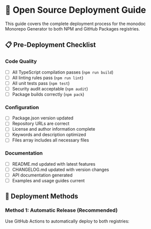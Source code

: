 # 🚀 Open Source Deployment Guide

This guide covers the complete deployment process for the monodoc Monorepo Generator to both NPM and GitHub Packages registries.

## 📋 Pre-Deployment Checklist

### Code Quality

- [ ] All TypeScript compilation passes (`npm run build`)
- [ ] All linting rules pass (`npm run lint`)
- [ ] All unit tests pass (`npm test`)
- [ ] Security audit acceptable (`npm audit`)
- [ ] Package builds correctly (`npm pack`)

### Configuration

- [ ] Package.json version updated
- [ ] Repository URLs are correct
- [ ] License and author information complete
- [ ] Keywords and description optimized
- [ ] Files array includes all necessary files

### Documentation

- [ ] README.md updated with latest features
- [ ] CHANGELOG.md updated with version changes
- [ ] API documentation generated
- [ ] Examples and usage guides current

## 🔧 Deployment Methods

### Method 1: Automatic Release (Recommended)

Use GitHub Actions to automatically deploy to both registries:
